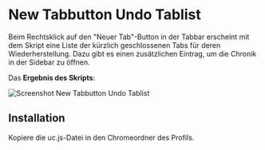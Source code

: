 # New Tabbutton Undo Tablist
Beim Rechtsklick auf den "Neuer Tab"-Button in der Tabbar erscheint mit dem Skript eine Liste der kürzlich geschlossenen Tabs für 
deren Wiederherstellung. Dazu gibt es einen zusätzlichen Eintrag, um die Chronik in der Sidebar zu öffnen.

Das **Ergebnis des Skripts**:

![Screenshot New Tabbutton Undo Tablist](https://github.com/ardiman/userChrome.js/raw/master/newtabbuttonundotablist/scr_newtabbuttonundotablist.png)

## Installation
Kopiere die uc.js-Datei in den Chromeordner des Profils.